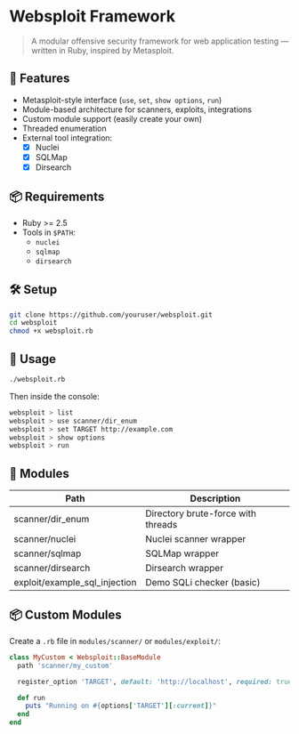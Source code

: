 # Websploit Framework

> A modular offensive security framework for web application testing — written in Ruby, inspired by Metasploit.

## 🚀 Features

- Metasploit-style interface (`use`, `set`, `show options`, `run`)
- Module-based architecture for scanners, exploits, integrations
- Custom module support (easily create your own)
- Threaded enumeration
- External tool integration:
  - [x] Nuclei
  - [x] SQLMap
  - [x] Dirsearch

## 📦 Requirements

- Ruby >= 2.5
- Tools in `$PATH`:
  - `nuclei`
  - `sqlmap`
  - `dirsearch`

## 🛠️ Setup

```bash
git clone https://github.com/youruser/websploit.git
cd websploit
chmod +x websploit.rb
```

## 🧪 Usage

```bash
./websploit.rb
```

Then inside the console:

```bash
websploit > list
websploit > use scanner/dir_enum
websploit > set TARGET http://example.com
websploit > show options
websploit > run
```

## 📁 Modules

| Path                    | Description                            |
|-------------------------|----------------------------------------|
| scanner/dir_enum        | Directory brute-force with threads     |
| scanner/nuclei          | Nuclei scanner wrapper                 |
| scanner/sqlmap          | SQLMap wrapper                         |
| scanner/dirsearch       | Dirsearch wrapper                      |
| exploit/example_sql_injection | Demo SQLi checker (basic)        |

## 📦 Custom Modules

Create a `.rb` file in `modules/scanner/` or `modules/exploit/`:

```ruby
class MyCustom < Websploit::BaseModule
  path 'scanner/my_custom'

  register_option 'TARGET', default: 'http://localhost', required: true, description: 'Target URL'

  def run
    puts "Running on #{options['TARGET'][:current]}"
  end
end
```

